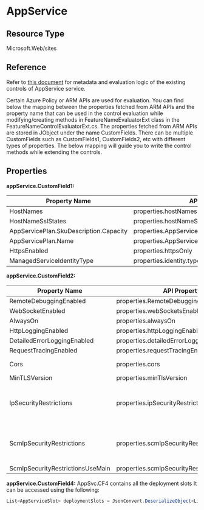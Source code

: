 # AppService

## Resource Type
Microsoft.Web/sites

## Reference
Refer to [this document](https://github.com/azsk/AzTS-docs/blob/main/Control%20coverage/Feature/AppService.md) for metadata and evaluation logic of the existing controls of AppService service. 

Certain Azure Policy or ARM APIs are used for evaluation. You can find below the mapping between the properties fetched from ARM APIs and the property name that can be used in the control evaluation while modifying/creating methods in FeatureNameEvaluatorExt class in the FeatureNameControlEvaluatorExt.cs. The properties fetched from ARM APIs are stored in JObject under the name CustomFields. There can be multiple CustomFields such as CustomFields1, CustomFields2, etc with different types of properties. The below mapping will guide you to write the control methods while extending the controls.

## Properties

**appService.CustomField1:**

| Property Name | API Property | Type |
|---|---|---|
|HostNames|properties.hostNames|List<string>|
|HostNameSslStates|properties.hostNameSslStates|string|
|AppServicePlan.SkuDescription.Capacity|properties.AppServicePlan.SkuDescription.Capacity|int|
|AppServicePlan.Name|properties.AppServicePlan.Name|string|
|HttpsEnabled|properties.httpsOnly|bool|
|ManagedServiceIdentityType|properties.identity.type|string|

**appService.CustomField2:**

| Property Name | API Property | Type |
|---|---|---|
| RemoteDebuggingEnabled | properties.RemoteDebuggingEnabled | bool |
|WebSocketEnabled |properties.webSocketsEnabled|bool|
|AlwaysOn|properties.alwaysOn|bool|
|HttpLoggingEnabled|properties.httpLoggingEnabled|bool|
|DetailedErrorLoggingEnabled|properties.detailedErrorLoggingEnabled|bool|
|RequestTracingEnabled|properties.requestTracingEnabled|bool|
|Cors|properties.cors|CorsSettings Model|
|MinTLSVersion|properties.minTlsVersion|string|
|IpSecurityRestrictions|properties.ipSecurityRestrictions|List(IpRule) where IpRule is defined model|
|ScmIpSecurityRestrictions|properties.scmIpSecurityRestrictions|List(IpRule) where IpRule is defined mode|
|ScmIpSecurityRestrictionsUseMain|properties.scmIpSecurityRestrictionsUseMain|bool|

**appService.CustomField4:**
AppSvc.CF4 contains all the deployment slots
It can be accessed using the following:
``` CS
List<AppServiceSlot> deploymentSlots = JsonConvert.DeserializeObject<List<AppServiceSlot>>(appService.CustomField4);
```
<!-- 
## Example

``` CS
public ControlResult CheckAutoProvisioningForSecurity(ControlResult cr)
{
    // We first check if CustomField1 is not NULL or empty
    if (!string.IsNullOrWhiteSpace(this.Subscription.CustomField2)) //// CF2 contains security center details
    {
        // Notice how we deserializes the JSON to the specified model i.e. SecurityCenterModel    
        var securityCenterDetails = JsonConvert.DeserializeObject<SecurityCenterModel>(this.Subscription.CustomField2);

        if (!securityCenterDetails.IsProviderRegistered)
        {
            cr.VerificationResult = VerificationResultStatus.Failed;
            cr.StatusReason = "Security center provider not registered.";
            return cr;
        }

        cr.VerificationResult = VerificationResultStatus.Failed;
        cr.StatusReason = $"Auto Provisioning setting is disabled for subscription. Provisioning Status:[{securityCenterDetails.AutoProvision}]";

        if (securityCenterDetails.AutoProvision.Equals("on", StringComparison.OrdinalIgnoreCase))
        {
            cr.VerificationResult = VerificationResultStatus.Passed;
            cr.StatusReason = $"Auto Provisioning setting is enabled for subscription.";
        }
    }

    return cr;
}
    .
    .
    .
}
``` -->
